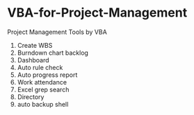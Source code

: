 # VBA-for-Project-Management
Project Management Tools by VBA

1. Create WBS
2. Burndown chart backlog
3. Dashboard
4. Auto rule check
5. Auto progress report
6. Work attendance
7. Excel grep search
8. Directory 
9. auto backup shell
